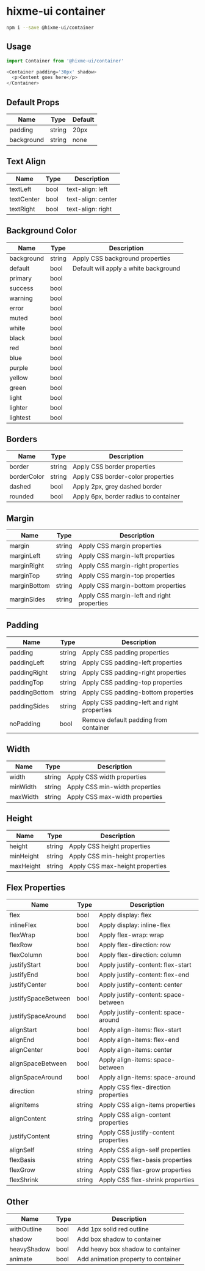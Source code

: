 # hixme-ui container

```bash
npm i --save @hixme-ui/container
```

## Usage

```javascript
import Container from '@hixme-ui/container'

<Container padding='30px' shadow>
  <p>Content goes here</p>
</Container>
```

## Default Props

| Name            | Type        | Default        |
| --------------- | ----------- | -------------- |
| padding         | string      | 20px           |
| background      | string      | none           |


## Text Align

| Name            | Type        | Description                           |
| --------------- | ----------- | ------------------------------------- |
| textLeft        | bool        | text-align: left                      |
| textCenter      | bool        | text-align: center                    |
| textRight       | bool        | text-align: right                     |


## Background Color

| Name            | Type        | Description                           |
| --------------- | ----------- | ------------------------------------- |
| background      | string      | Apply CSS background properties       |
| default         | bool        | Default will apply a white background |
| primary         | bool        |                                       |
| success         | bool        |                                       |
| warning         | bool        |                                       |
| error           | bool        |                                       |
| muted           | bool        |                                       |
| white           | bool        |                                       |
| black           | bool        |                                       |
| red             | bool        |                                       |
| blue            | bool        |                                       |
| purple          | bool        |                                       |
| yellow          | bool        |                                       |
| green           | bool        |                                       |
| light           | bool        |                                       |
| lighter         | bool        |                                       |
| lightest        | bool        |


## Borders

| Name            | Type        | Description                           |
| --------------- | ----------- | ------------------------------------- |
| border          | string      | Apply CSS border properties           |
| borderColor     | string      | Apply CSS border-color properties     |
| dashed          | bool        | Apply 2px, grey dashed border         |
| rounded         | bool        | Apply 6px, border radius to container |


## Margin

| Name            | Type        | Description                                 |
| --------------- | ----------- | ------------------------------------------- |
| margin          | string      | Apply CSS margin properties                 |
| marginLeft      | string      | Apply CSS margin-left properties            |
| marginRight     | string      | Apply CSS margin-right properties           |
| marginTop       | string      | Apply CSS margin-top properties             |
| marginBottom    | string      | Apply CSS margin-bottom properties          |
| marginSides     | string      | Apply CSS margin-left and right properties  |


## Padding

| Name            | Type        | Description                                 |
| --------------- | ----------- | ------------------------------------------- |
| padding         | string      | Apply CSS padding properties                |
| paddingLeft     | string      | Apply CSS padding-left properties           |
| paddingRight    | string      | Apply CSS padding-right properties          |
| paddingTop      | string      | Apply CSS padding-top properties            |
| paddingBottom   | string      | Apply CSS padding-bottom properties         |
| paddingSides    | string      | Apply CSS padding-left and right properties |
| noPadding       | bool        | Remove default padding from container       |


## Width

| Name            | Type        | Description                              |
| --------------- | ----------- | ---------------------------------------- |
| width           | string      | Apply CSS width properties               |
| minWidth        | string      | Apply CSS min-width properties           |
| maxWidth        | string      | Apply CSS max-width properties           |


## Height

| Name            | Type        | Description                              |
| --------------- | ----------- | ---------------------------------------- |
| height          | string      | Apply CSS height properties              |
| minHeight       | string      | Apply CSS min-height properties          |
| maxHeight       | string      | Apply CSS max-height properties          |


## Flex Properties

| Name                | Type        | Description                          |
| ------------------- | ----------- | ------------------------------------ |
| flex                | bool        | Apply display: flex                  |
| inlineFlex          | bool        | Apply display: inline-flex           |
| flexWrap            | bool        | Apply flex-wrap: wrap                |
| flexRow             | bool        | Apply flex-direction: row            |
| flexColumn          | bool        | Apply flex-direction: column         |
| justifyStart        | bool        | Apply justify-content: flex-start    |
| justifyEnd          | bool        | Apply justify-content: flex-end      |
| justifyCenter       | bool        | Apply justify-content: center        |
| justifySpaceBetween | bool        | Apply justify-content: space-between |
| justifySpaceAround  | bool        | Apply justify-content: space-around  |
| alignStart          | bool        | Apply align-items: flex-start        |
| alignEnd            | bool        | Apply align-items: flex-end          |
| alignCenter         | bool        | Apply align-items: center            |
| alignSpaceBetween   | bool        | Apply align-items: space-between     |
| alignSpaceAround    | bool        | Apply align-items: space-around      |
| direction           | string      | Apply CSS flex-direction properties  |
| alignItems          | string      | Apply CSS align-items properties     |
| alignContent        | string      | Apply CSS align-content properties   |
| justifyContent      | string      | Apply CSS justify-content properties |
| alignSelf           | string      | Apply CSS align-self properties      |
| flexBasis           | string      | Apply CSS flex-basis properties      |
| flexGrow            | string      | Apply CSS flex-grow properties       |
| flexShrink          | string      | Apply CSS flex-shrink properties     |


## Other

| Name            | Type        | Description                           |
| --------------- | ----------- | ------------------------------------- |
| withOutline     | bool        | Add 1px solid red outline             |
| shadow          | bool        | Add box shadow to container           |
| heavyShadow     | bool        | Add heavy box shadow to container     |
| animate         | bool        | Add animation property to container   |


